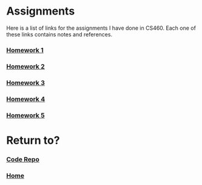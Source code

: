 # Assignments
Here is a list of links for the assignments I have done in CS460. Each one of these links contains notes and references.

### [Homework 1](cls-cs460-hw1.md)
### [Homework 2](cls-cs460-hw2.md)
### [Homework 3](cls-cs460-hw3.md)
### [Homework 4](cls-cs460-hw4.md)
### [Homework 5](cls-cs460-hw5.md)

# Return to?
### [Code Repo](https://github.com/Alex-Bishop1296/Alex-Bishop1296.github.io) 
### [Home](../index.md)